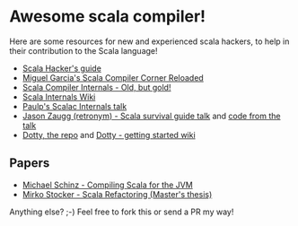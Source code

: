 # Awesome scala compiler!

Here are some resources for new and experienced scala hackers, to help in their contribution to the Scala language!

* [Scala Hacker's guide][1]
* [Miguel Garcia's Scala Compiler Corner Reloaded][2]
* [Scala Compiler Internals - Old, but gold!][3]
* [Scala Internals Wiki][4]
* [Paulp's Scalac Internals talk][5]
* [Jason Zaugg (retronym) - Scala survival guide talk][6] and [code from the talk][src-6]
* [Dotty, the repo][7] and [Dotty - getting started wiki][wiki-7]


## Papers
* [Michael Schinz - Compiling Scala for the JVM][papers-1]
* [Mirko Stocker - Scala Refactoring (Master's thesis)][papers-2]


Anything else? ;-) Feel free to fork this or send a PR my way!

[1]: http://scala-lang.org/contribute/hacker-guide.html
[2]: http://lampwww.epfl.ch/~magarcia/ScalaCompilerCornerReloaded/
[3]: http://www.scala-lang.org/old/node/598
[4]: https://wiki.scala-lang.org/display/SIW/
[5]: https://skillsmatter.com/skillscasts/3265-scalac-internals
[6]: https://www.youtube.com/watch?v=06oP5IXWveM&index=11&list=WL
[src-6]: https://github.com/retronym/scalac-survival-guide
[7]: https://github.com/lampepfl/dotty/
[wiki-7]: https://github.com/lampepfl/dotty/wiki/Getting-Started

[papers-1]: http://lampwww.epfl.ch/~schinz/thesis-final-A4.pdf
[papers-2]: http://scala-refactoring.org/wp-content/uploads/scala-refactoring.pdf
